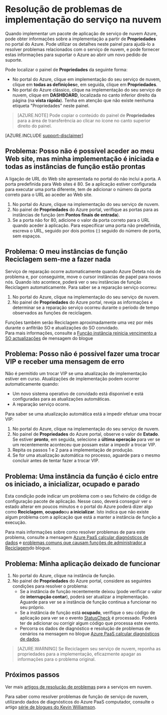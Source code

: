 <properties
 pageTitle="Resolução de problemas de implementação do serviço de nuvem | Microsoft Azure"
 description="Existem alguns problemas comuns que poderão ocorrer quando implementar o Azure um serviço na nuvem. Este artigo fornece soluções para alguns dos mesmos."
   services="cloud-services"
   documentationCenter=""
   authors="simonxjx"
   manager="felixwu"
   editor=""
   tags="top-support-issue"/>
<tags
   ms.service="cloud-services"
   ms.devlang="na"
   ms.topic="article"
   ms.tgt_pltfrm="na"
   ms.workload="tbd"
   ms.date="09/02/2016"
   ms.author="v-six" />

# <a name="troubleshoot-cloud-service-deployment-problems"></a>Resolução de problemas de implementação do serviço na nuvem

Quando implementar um pacote de aplicação de serviço de nuvem Azure, pode obter informações sobre a implementação a partir de **Propriedades** no portal do Azure. Pode utilizar os detalhes neste painel para ajudá-lo a resolver problemas relacionados com o serviço de nuvem, e pode fornecer estas informações para suportar o Azure ao abrir um novo pedido de suporte.

Pode localizar o painel de **Propriedades** da seguinte forma:

* No portal do Azure, clique em implementação do seu serviço de nuvem, clique em **todas as definições**e, em seguida, clique em **Propriedades**.
* No portal do Azure clássico, clique na implementação do seu serviço de nuvem, clique em **DASHBOARD**, localizada no canto inferior direito da página (na **vista rápida**). Tenha em atenção que não existe nenhuma etiqueta "Propriedades" neste painel.

> [AZURE.NOTE] Pode copiar o conteúdo do painel de **Propriedades** para a área de transferência ao clicar no ícone no canto superior direito do painel.

[AZURE.INCLUDE [support-disclaimer](../../includes/support-disclaimer.md)]

## <a name="problem-i-cannot-access-my-website-but-my-deployment-is-started-and-all-role-instances-are-ready"></a>Problema: Posso não é possível aceder ao meu Web site, mas minha implementação é iniciada e todas as instâncias de função estão prontas

A ligação de URL do Web site apresentada no portal do não inclui a porta. A porta predefinida para Web sites é 80. Se a aplicação estiver configurada para executar uma porta diferente, tem de adicionar o número da porta correto para o URL ao aceder ao Web site.

1. No portal do Azure, clique na implementação do seu serviço de nuvem.
2. No painel de **Propriedades** do Azure portal, verifique as portas para as instâncias de função (em **Pontos finais de entrada**).
3. Se a porta não for 80, adicione o valor da porta correto para o URL quando aceder à aplicação. Para especificar uma porta não predefinida, escreva o URL, seguido por dois pontos (:) seguido do número de porta, sem espaços.

## <a name="problem-my-role-instances-recycled-without-me-doing-anything"></a>Problema: O meu instâncias de função Reciclagem sem-me a fazer nada

Serviço de reparação ocorre automaticamente quando Azure Deteta nós de problema e, por conseguinte, move o cursor instâncias de papel para novos nós. Quando isto acontece, poderá ver o seu instâncias de função Reciclagem automaticamente. Para saber se a reparação serviço ocorreu:

1. No portal do Azure, clique na implementação do seu serviço de nuvem.
2. No painel de **Propriedades** do Azure portal, reveja as informações e determinar se a reparação serviço ocorreu durante o período de tempo observados as funções de reciclagem.

Funções também serão Reciclagem aproximadamente uma vez por mês durante o anfitrião SO e atualizações do SO convidado.  
Para mais informações, consulte a [Função instância reinicia vencimento a SO actualizações](http://blogs.msdn.com/b/kwill/archive/2012/09/19/role-instance-restarts-due-to-os-upgrades.aspx) de mensagem do blogue

## <a name="problem-i-cannot-do-a-vip-swap-and-receive-an-error"></a>Problema: Posso não é possível fazer uma trocar VIP e receber uma mensagem de erro

Não é permitido um trocar VIP se uma atualização de implementação estiver em curso. Atualizações de implementação podem ocorrer automaticamente quando:

* Um novo sistema operativo de convidado está disponível e está configuradas para as atualizações automáticas.
* A reparação serviço ocorre.

Para saber se uma atualização automática está a impedir efetuar uma trocar VIP:

1. No portal do Azure, clique na implementação do seu serviço de nuvem.
2. No painel de **Propriedades** do Azure portal, observe o valor de **Estado**. Se estiver **pronto**, em seguida, selecione a **última operação** para ver se um recentemente aconteceu que possam estar a impedir a trocar VIP.
3. Repita os passos 1 e 2 para a implementação de produção.
4. Se for uma atualização automática no processo, aguarde para o mesmo concluir antes de tentar fazer a trocar VIP.

## <a name="problem-a-role-instance-is-looping-between-started-initializing-busy-and-stopped"></a>Problema: Uma instância da função é ciclo entre os iniciado, a inicializar, ocupado e parado

Esta condição pode indicar um problema com o seu ficheiro de código de configuração pacote de aplicação. Nesse caso, deverá conseguir ver o estado alterar em poucos minutos e o portal do Azure poderá dizer algo como **Reciclagem**, **ocupado**ou **a inicializar**. Isto indica que não existe algum problema com a aplicação que está a manter a instância de função a execução.

Para mais informações sobre como resolver problemas de para este problema, consulte a mensagem [Azure PaaS calcular diagnósticos de dados](http://blogs.msdn.com/b/kwill/archive/2013/08/09/windows-azure-paas-compute-diagnostics-data.aspx) e [problemas comuns que causam funções de administrador a Reciclagem](cloud-services-troubleshoot-common-issues-which-cause-roles-recycle.md)do blogue.

## <a name="problem-my-application-stopped-working"></a>Problema: Minha aplicação deixado de funcionar

1. No portal do Azure, clique na instância de função.
2. No painel de **Propriedades** do Azure portal, considere as seguintes condições para resolver o problema:
   * Se a instância de função recentemente deixou (pode verificar o valor de **interrupção contar**), poderá ser atualizar a implementação. Aguarde para ver se a instância de função continua a funcionar no seu próprio.
   * Se a instância de função está **ocupado**, verifique o seu código de aplicação para ver se o evento [StatusCheck](https://msdn.microsoft.com/library/microsoft.windowsazure.serviceruntime.roleenvironment.statuscheck) é processado. Poderá ter de adicionar ou corrigir algum código que processa este evento.
   * Percorra os dados de diagnóstico e resolução de problemas de cenários na mensagem no blogue [Azure PaaS calcular diagnósticos de dados](http://blogs.msdn.com/b/kwill/archive/2013/08/09/windows-azure-paas-compute-diagnostics-data.aspx).

>[AZURE.WARNING] Se Reciclagem seu serviço de nuvem, reponha as propriedades para a implementação, eficazmente apagar as informações para o problema original.

## <a name="next-steps"></a>Próximos passos

Ver mais [artigos de resolução de problemas](https://azure.microsoft.com/documentation/articles/?tag=top-support-issue&product=cloud-services) para a serviços em nuvem.

Para saber como resolver problemas de função de serviço de nuvem, utilizando dados de diagnósticos do Azure PaaS computador, consulte o artigo [série de blogues do Kevin Williamson](http://blogs.msdn.com/b/kwill/archive/2013/08/09/windows-azure-paas-compute-diagnostics-data.aspx).
